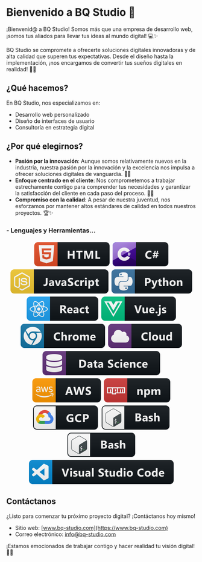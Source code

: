 # Bienvenido a BQ Studio 🚀

¡Bienvenid@ a BQ Studio! Somos más que una empresa de desarrollo web, ¡somos tus aliados para llevar tus ideas al mundo digital! 💻✨

BQ Studio se compromete a ofrecerte soluciones digitales innovadoras y de alta calidad que superen tus expectativas. Desde el diseño hasta la implementación, ¡nos encargamos de convertir tus sueños digitales en realidad! 🌟💡

## ¿Qué hacemos?

En BQ Studio, nos especializamos en:

- Desarrollo web personalizado
- Diseño de interfaces de usuario
- Consultoría en estrategia digital

## ¿Por qué elegirnos?

- **Pasión por la innovación**: Aunque somos relativamente nuevos en la industria, nuestra pasión por la innovación y la excelencia nos impulsa a ofrecer soluciones digitales de vanguardia. 🌈🚀
- **Enfoque centrado en el cliente**: Nos comprometemos a trabajar estrechamente contigo para comprender tus necesidades y garantizar la satisfacción del cliente en cada paso del proceso. 👥🤝
- **Compromiso con la calidad**: A pesar de nuestra juventud, nos esforzamos por mantener altos estándares de calidad en todos nuestros proyectos. 🏆✨

### - Lenguajes y Herramientas...

<p align="center">
 <img src="https://raw.githubusercontent.com/8bithemant/8bithemant/master/svg/dev/languages/html.svg" alt="Twitter" style="vertical-align:top; margin:4px"><img src="https://raw.githubusercontent.com/8bithemant/8bithemant/master/svg/dev/languages/csharp.svg"alt="Twitter" style="vertical-align:top; margin:4px"><img src="https://raw.githubusercontent.com/8bithemant/8bithemant/master/svg/dev/languages/js.svg" alt="Twitter" style="vertical-align:top; margin:4px"><img src="https://raw.githubusercontent.com/8bithemant/8bithemant/master/svg/dev/languages/python.svg" alt="Twitter" style="vertical-align:top; margin:4px"><img src="https://raw.githubusercontent.com/8bithemant/8bithemant/master/svg/dev/frameworks/react.svg" alt="Twitter" style="vertical-align:top; margin:4px"><img src="https://raw.githubusercontent.com/8bithemant/8bithemant/master/svg/dev/frameworks/vue.svg" alt="Twitter" style="vertical-align:top; margin:4px"><img src="https://raw.githubusercontent.com/8bithemant/8bithemant/master/svg/dev/misc/chrome.svg" alt="Twitter" style="vertical-align:top; margin:4px"><img src="https://raw.githubusercontent.com/8bithemant/8bithemant/master/svg/dev/misc/cloud.svg" alt="Twitter" style="vertical-align:top; margin:4px"><img src="https://raw.githubusercontent.com/8bithemant/8bithemant/master/svg/dev/misc/datascience.svg" alt="Twitter" style="vertical-align:top; margin:4px"><img src="https://raw.githubusercontent.com/8bithemant/8bithemant/master/svg/dev/services/aws.svg" alt="Twitter" style="vertical-align:top; margin:4px"><img src="https://raw.githubusercontent.com/8bithemant/8bithemant/master/svg/dev/services/npm.svg" alt="Twitter" style="vertical-align:top; margin:4px"><img src="https://raw.githubusercontent.com/8bithemant/8bithemant/master/svg/dev/services/gcp.svg" alt="Twitter" style="vertical-align:top; margin:4px"><img src="https://raw.githubusercontent.com/8bithemant/8bithemant/master/svg/dev/tools/bash.svg" alt="Twitter" style="vertical-align:top; margin:4px"><img src="https://raw.githubusercontent.com/8bithemant/8bithemant/master/svg/dev/tools/bash.svg" alt="Twitter" style="vertical-align:top; margin:4px"><img src="https://raw.githubusercontent.com/8bithemant/8bithemant/master/svg/dev/tools/visualstudio_code.svg" alt="Twitter" style="vertical-align:top; margin:4px">

</p>

## Contáctanos

¿Listo para comenzar tu próximo proyecto digital? ¡Contáctanos hoy mismo!

- Sitio web: [www.bq-studio.com](https://www.bq-studio.com)
- Correo electrónico: info@bq-studio.com

¡Estamos emocionados de trabajar contigo y hacer realidad tu visión digital! 💬🎉
